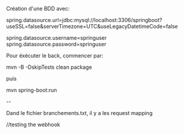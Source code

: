 Création d'une BDD avec:

spring.datasource.url=jdbc:mysql://localhost:3306/springboot?useSSL=false&serverTimezone=UTC&useLegacyDatetimeCode=false


spring.datasource.username=springuser
spring.datasource.password=springuser

Pour éxécuter le back, commencer par:

mvn -B -DskipTests clean package

puis

mvn spring-boot:run

--

Dand le fichier branchements.txt, il y a les request mapping

//testing the webhook
